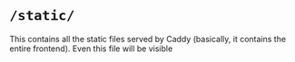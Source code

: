 # `/static/`

This contains all the static files served by Caddy (basically, it contains the entire frontend). Even this file will be visible
